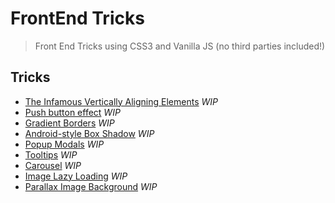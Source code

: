 # FrontEnd Tricks
> Front End Tricks using CSS3 and Vanilla JS (no third parties included!)

## Tricks

- [The Infamous Vertically Aligning Elements]() *WIP*
- [Push button effect]() *WIP*
- [Gradient Borders]() *WIP*
- [Android-style Box Shadow]() *WIP*
- [Popup Modals]() *WIP*
- [Tooltips]() *WIP*
- [Carousel]() *WIP*
- [Image Lazy Loading]() *WIP*
- [Parallax Image Background]() *WIP*